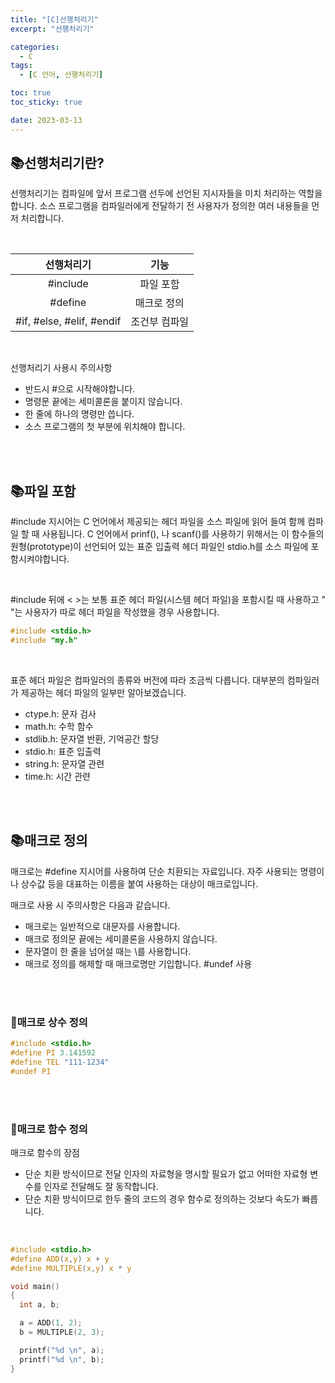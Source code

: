 ```yaml
---
title: "[C]선행처리기"
excerpt: "선행처리기"

categories:
  - C
tags:
  - [C 언어, 선행처리기]

toc: true
toc_sticky: true

date: 2023-03-13
---
```


## 📚선행처리기란?
선행처리기는 컴파일에 앞서 프로그램 선두에 선언된 지시자들을 미치 처리하는 역할을 합니다. 소스 프로그램을 컴파일러에게 전달하기 전 사용자가 정의한 여러 내용들을 먼저 처리합니다.

<br>

| 선행처리기 | 기능 |
| :---: | :---: |
| #include | 파일 포함 |
| #define | 매크로 정의 |
| #if, #else, #elif, #endif | 조건부 컴파일

<br>

선행처리기 사용시 주의사항
<br>

* 반드시 #으로 시작해야합니다.
* 명령문 끝에는 세미콜론을 붙이지 않습니다.
* 한 줄에 하나의 명령만 씁니다.
* 소스 프로그램의 첫 부분에 위치해야 합니다.

<br><br>

## 📚파일 포함
#include 지시어는 C 언어에서 제공되는 헤더 파일을 소스 파일에 읽어 들여 함께 컴파일 할 때 사용됩니다. C 언어에서 prinf(), 나 scanf()를 사용하기 위해서는 이 함수들의 원형(prototype)이 선언되어 있는 표준 입출력 헤더 파일인 stdio.h를 소스 파일에 포함시켜야합니다.

<br>

#include 뒤에 < >는 보통 표준 헤더 파일(시스템 헤더 파일)을 포함시킬 때 사용하고 " "는 사용자가 따로 헤더 파일을 작성했을 경우 사용합니다.

```c
#include <stdio.h>
#include "my.h"
```

<br>

표준 헤더 파일은 컴파일러의 종류와 버전에 따라 조금씩 다릅니다. 대부분의 컴파일러가 제공하는 헤더 파일의 일부만 알아보겠습니다.

  * ctype.h: 문자 검사
  * math.h: 수학 함수
  * stdlib.h: 문자열 반환, 기억공간 할당
  * stdio.h: 표준 입출력
  * string.h: 문자열 관련
  * time.h: 시간 관련

<br><br>

## 📚매크로 정의
매크로는 #define 지시어를 사용하여 단순 치환되는 자료입니다. 자주 사용되는 명령이나 상수값 등을 대표하는 이름을 붙여 사용하는 대상이 매크로입니다.
<br>

매크로 사용 시 주의사항은 다음과 같습니다.
<br>

* 매크로는 일반적으로 대문자를 사용합니다.
* 매크로 정의문 끝에는 세미콜론을 사용하지 않습니다.
* 문자열이 한 줄을 넘어설 때는 \를 사용합니다.
* 매크로 정의를 해제할 때 매크로명만 기입합니다. #undef 사용

<br><br>

### 📄매크로 상수 정의

```c
#include <stdio.h>
#define PI 3.141592
#define TEL "111-1234"
#undef PI
```

<br><br>

### 📄매크로 함수 정의
매크로 함수의 장점
<br>

  * 단순 치환 방식이므로 전달 인자의 자료형을 명시할 필요가 없고 어떠한 자료형 변수를 인자로 전달해도 잘 동작합니다.
  * 단순 치환 방식이므로 한두 줄의 코드의 경우 함수로 정의하는 것보다 속도가 빠릅니다.

<br>

```c
#include <stdio.h>
#define ADD(x,y) x + y
#define MULTIPLE(x,y) x * y

void main()
{
  int a, b;

  a = ADD(1, 2);
  b = MULTIPLE(2, 3);

  printf("%d \n", a);
  printf("%d \n", b);
}
```

<br><br>